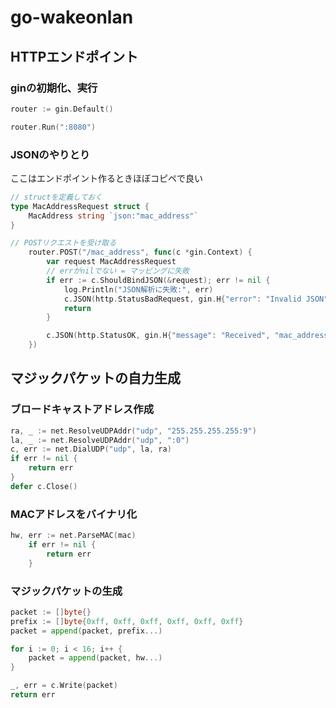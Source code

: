 # go-wakeonlan

## HTTPエンドポイント
### ginの初期化、実行
```go
router := gin.Default()

router.Run(":8080")
```

### JSONのやりとり
ここはエンドポイント作るときほぼコピペで良い
```go
// structを定義しておく
type MacAddressRequest struct {
	MacAddress string `json:"mac_address"`
}

// POSTリクエストを受け取る
	router.POST("/mac_address", func(c *gin.Context) {
		var request MacAddressRequest
        // errがnilでない = マッピングに失敗
		if err := c.ShouldBindJSON(&request); err != nil {
			log.Println("JSON解析に失敗:", err)
			c.JSON(http.StatusBadRequest, gin.H{"error": "Invalid JSON"})
			return
		}

        c.JSON(http.StatusOK, gin.H{"message": "Received", "mac_address": address})
    })
```


## マジックパケットの自力生成
### ブロードキャストアドレス作成
```go
ra, _ := net.ResolveUDPAddr("udp", "255.255.255.255:9")
la, _ := net.ResolveUDPAddr("udp", ":0")
c, err := net.DialUDP("udp", la, ra)
if err != nil {
    return err
}
defer c.Close()
```

### MACアドレスをバイナリ化
```go
hw, err := net.ParseMAC(mac)
	if err != nil {
		return err
	}
```

### マジックパケットの生成
```go
packet := []byte{}
prefix := []byte{0xff, 0xff, 0xff, 0xff, 0xff, 0xff}
packet = append(packet, prefix...)

for i := 0; i < 16; i++ {
    packet = append(packet, hw...)
}

_, err = c.Write(packet)
return err
```